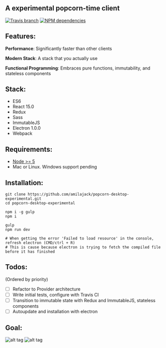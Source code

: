 ## A experimental popcorn-time client

[![Travis branch](https://img.shields.io/travis/amilajack/popcorn-desktop-experimental/master.svg)]()
[![NPM dependencies](https://img.shields.io/david/amilajack/popcorn-desktop-experimental.svg)]()

## Features:

**Performance**: Significantly faster than other clients

**Modern Stack**: A stack that you actually use

**Functional Programming**: Embraces pure functions, immutability, and stateless components

## Stack:

* ES6
* React 15.0
* Redux
* Sass
* ImmutableJS
* Electron 1.0.0
* Webpack

## Requirements:

* [Node >= 5](nodejs.org)
* Mac or Linux. Windows support pending

## Installation:
```
git clone https://github.com/amilajack/popcorn-desktop-experimental.git
cd popcorn-desktop-experimental

npm i -g gulp
npm i

gulp
npm run dev

# When getting the error 'Failed to load resource' in the console, refresh electron (CMD/ctrl + R)
# This is cause because electron is trying to fetch the compiled file before it has finished
```

## Todos:
(Ordered by priority)
- [ ] Refactor to Provider architecture
- [ ] Write initial tests, configure with Travis CI
- [ ] Transition to immutable state with Redux and ImmutableJS, stateless components
- [ ] Autoupdate and installation with electron

## Goal:
![alt tag](https://raw.github.com/amilajack/popcorn-desktop-experimental/master/images/movie-page.jpg)
![alt tag](https://raw.github.com/amilajack/popcorn-desktop-experimental/master/images/home.png)
